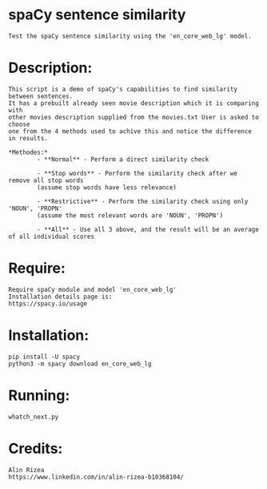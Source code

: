 
# **spaCy sentence similarity**
    Test the spaCy sentence similarity using the 'en_core_web_lg' model.
    

# **Description:**
    This script is a demo of spaCy's capabilities to find similarity between sentences.
    It has a prebuilt already seen movie description which it is comparing with 
    other movies description supplied from the movies.txt User is asked to choose
    one from the 4 methods used to achive this and notice the difference in results.
    
    *Methodes:*
            - **Normal** - Perform a direct similarity check 
            
            - **Stop words** - Perform the similarity check after we remove all stop words 
            (assume stop words have less relevance)
            
            - **Restrictive** - Perform the similarity check using only 'NOUN', 'PROPN' 
            (assume the most relevant words are 'NOUN', 'PROPN')
            
            - **All** - Use all 3 above, and the result will be an average of all individual scores
    

# **Require:**
    Require spaCy module and model 'en_core_web_lg' 
    Installation details page is:
    https://spacy.io/usage
    

# **Installation:**
    pip install -U spacy
    python3 -m spacy download en_core_web_lg
    
# **Running:**
    whatch_next.py

# **Credits:**
    Alin Rizea
    https://www.linkedin.com/in/alin-rizea-b10368104/
